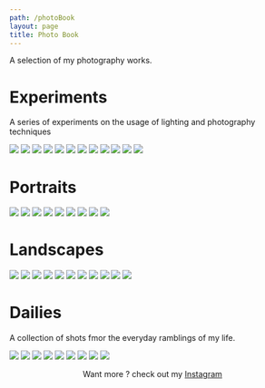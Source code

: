 ```yaml
---
path: /photoBook
layout: page
title: Photo Book
---
```



A selection of my photography works.

# Experiments
A series of experiments on the usage of lighting and photography techniques
<br/>

<photo-grid>
<img src="experiments/b-22.jpg"/>
<img src="experiments/b-20.jpg"/>
<img src="experiments/b-23.jpg"/>
<img src="experiments/b-8.jpg"/>
<img src="experiments/b-12.jpg"/>
<img src="experiments/b-28.jpg"/>
<img src="experiments/b-2.jpg"/>
<img src="experiments/b-13.jpg"/>
<img src="experiments/b-1.jpg"/>
<img src="experiments/b-24.jpg"/>
<img src="experiments/b-29.jpg"/>
<img src="experiments/b-25.jpg"/>
</photo-grid>

# Portraits
<photo-grid>
<img src="portraits/b-19.jpg"/>
<img src="portraits/b-9.jpg"/>
<img src="portraits/b-18.jpg"/>
<img src="portraits/b-12.jpg"/>
<img src="portraits/b-21.jpg"/>
<img src="portraits/b-26.jpg"/>
<img src="portraits/b-16.jpg"/>
<img src="portraits/b-20.jpg"/>
<img src="portraits/b-24.jpg"/>
</photo-grid>

# Landscapes
<photo-grid>
<img src="landscapes/b-33.jpg"/>
<img src="landscapes/b-34.jpg"/>
<img src="landscapes/b-27.jpg"/>
<img src="landscapes/b-37.jpg"/>
<img src="landscapes/b-39.jpg"/>
<img src="landscapes/b-40.jpg"/>
<img src="landscapes/b-44.jpg"/>
<img src="landscapes/b-46.jpg"/>
<img src="landscapes/b-9.jpg"/>
<img src="landscapes/b-38.jpg"/>
<img src="landscapes/b-35.jpg"/>
</photo-grid>

# Dailies 
A collection of shots fmor the everyday ramblings of my life.
<br/>

<photo-grid>
<img src="dailies/b-10.jpg"/>
<img src="dailies/b-14.jpg"/>
<img src="dailies/b-17.jpg"/>
<img src="dailies/b-30.jpg"/>
<img src="dailies/b-18.jpg"/>
<img src="dailies/b-32.jpg"/>
<img src="dailies/b-11.jpg"/>
<img src="dailies/b-16.jpg"/>
<img src="dailies/b-4.jpg"/>
</photo-grid>

<p style="text-align:center"}>Want more ? check out my <a href="https://instagram.com/maximetouroute" target="_blank" rel="noreferrer noopener">Instagram</a></p>
      
